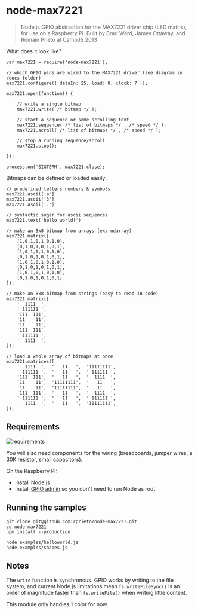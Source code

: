 # node-max7221

> Node.js GPIO abstraction for the MAX7221 driver chip (LED matrix),  for use on a Raspberry PI.
> Built by Brad Ward, James Ottaway, and Romain Prieto at CampJS 2013

What does it look like?

    var max7221 = require('node-max7221');
    
    // which GPIO pins are wired to the MAX7221 driver (see diagram in /docs folder)
    max7221.configure({ dataIn: 25, load: 8, clock: 7 });
    
    max7221.open(function() {
    
        // write a single bitmap
        max7221.write( /* bitmap */ );
        
        // start a sequence or some scrolling text
        max7221.sequence( /* list of bitmaps */ , /* speed */ );
        max7221.scroll( /* list of bitmaps */ , /* speed */ );
        
        // stop a running sequence/scroll
        max7221.stop();
    
    });
    
    process.on('SIGTERM', max7221.close);

Bitmaps can be defined or loaded easily:

    
    // predefined letters numbers & symbols
    max7221.ascii['a']
    max7221.ascii['3']
    max7221.ascii['.']
    
    // syntactic sugar for ascii sequences
    max7221.text('hello world!')
    
    // make an 8x8 bitmap from arrays (ex: ndarray)
    max7221.matrix([
        [1,0,1,0,1,0,1,0],
        [0,1,0,1,0,1,0,1],
        [1,0,1,0,1,0,1,0],
        [0,1,0,1,0,1,0,1],
        [1,0,1,0,1,0,1,0],
        [0,1,0,1,0,1,0,1],
        [1,0,1,0,1,0,1,0],
        [0,1,0,1,0,1,0,1]
    ]);
    
    // make an 8x8 bitmap from strings (easy to read in code)
    max7221.matrix([
        '  1111  ',
        ' 111111 ',
        '111  111',
        '11    11',
        '11    11',
        '111  111',
        ' 111111 ',
        '  1111  ',
    ]);
    
    // load a whole array of bitmaps at once
    max7221.matrices([
        '  1111  ',  '   11   ',  '11111111',
        ' 111111 ',  '   11   ',  ' 111111 ',
        '111  111',  '   11   ',  '  1111  ',
        '11    11',  '11111111',  '   11   ',
        '11    11',  '11111111',  '   11   ',
        '111  111',  '   11   ',  '  1111  ',
        ' 111111 ',  '   11   ',  ' 111111 ',
        '  1111  ',  '   11   ',  '11111111',
    ]);
    

## Requirements

![requirements](https://raw.github.com/rprieto/node-max7221/master/docs/requirements.jpg)

You will also need components for the wiring (breadboards, jumper wires, a 30K resistor, small capacitors).

On the Raspberry PI:

- Install Node.js
- Install [GPIO admin](https://github.com/quick2wire/quick2wire-gpio-admin) so you don't need to run Node as root

## Running the samples

```
git clone git@github.com:rprieto/node-max7221.git
cd node-max7221
npm install --production

node examples/helloworld.js
node examples/shapes.js
```

## Notes

The `write` function is synchronous. GPIO works by writing to the file system, and current Node.js limitations mean `fs.writeFileSync()` is an order of magnitude faster than `fs.writeFile()` when writing little content.

This module only handles 1 color for now.

